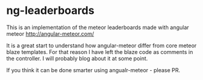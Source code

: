 # ng-leaderboards
This is an implementation of the meteor leaderboards made with angular meteor http://angular-meteor.com/

It is a great start to understand how angular-meteor differ from core meteor blaze templates. 
For that reason I have left the blaze code as comments in the controller. 
I will probably blog about it at some point. 

If you think it can be done smarter using angualr-meteor - please PR. 
